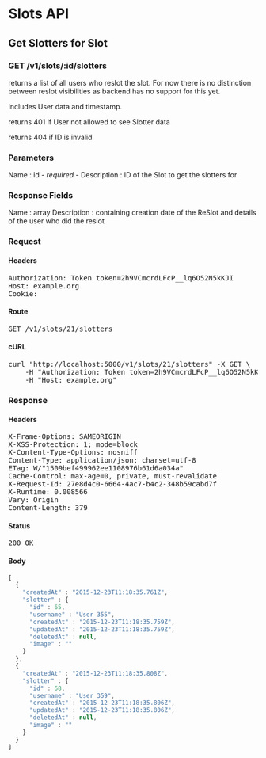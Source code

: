 # Slots API

## Get Slotters for Slot

### GET /v1/slots/:id/slotters

returns a list of all users who reslot the slot. For now there is no distinction between reslot visibilities as backend has no support for this yet.

Includes User data and timestamp.

returns 401 if User not allowed to see Slotter data

returns 404 if ID is invalid

### Parameters

Name : id *- required -*
Description : ID of the Slot to get the slotters for


### Response Fields

Name : array
Description : containing creation date of the ReSlot and details of the user who did the reslot

### Request

#### Headers

<pre>Authorization: Token token=2h9VCmcrdLFcP__lq6O52N5kKJI
Host: example.org
Cookie: </pre>

#### Route

<pre>GET /v1/slots/21/slotters</pre>

#### cURL

<pre class="request">curl &quot;http://localhost:5000/v1/slots/21/slotters&quot; -X GET \
	-H &quot;Authorization: Token token=2h9VCmcrdLFcP__lq6O52N5kKJI&quot; \
	-H &quot;Host: example.org&quot;</pre>

### Response

#### Headers

<pre>X-Frame-Options: SAMEORIGIN
X-XSS-Protection: 1; mode=block
X-Content-Type-Options: nosniff
Content-Type: application/json; charset=utf-8
ETag: W/&quot;1509bef499962ee1108976b61d6a034a&quot;
Cache-Control: max-age=0, private, must-revalidate
X-Request-Id: 27e8d4c0-6664-4ac7-b4c2-348b59cabd7f
X-Runtime: 0.008566
Vary: Origin
Content-Length: 379</pre>

#### Status

<pre>200 OK</pre>

#### Body

```javascript
[
  {
    "createdAt" : "2015-12-23T11:18:35.761Z",
    "slotter" : {
      "id" : 65,
      "username" : "User 355",
      "createdAt" : "2015-12-23T11:18:35.759Z",
      "updatedAt" : "2015-12-23T11:18:35.759Z",
      "deletedAt" : null,
      "image" : ""
    }
  },
  {
    "createdAt" : "2015-12-23T11:18:35.808Z",
    "slotter" : {
      "id" : 68,
      "username" : "User 359",
      "createdAt" : "2015-12-23T11:18:35.806Z",
      "updatedAt" : "2015-12-23T11:18:35.806Z",
      "deletedAt" : null,
      "image" : ""
    }
  }
]
```
